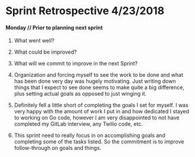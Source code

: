 # Sprint Retrospective 4/23/2018

#### Monday // Prior to planning next sprint

1. What went well?
2. What could be improved?
3. What will we commit to improve in the next Sprint?

1. Organization and forcing myself to see the work to be done and what has been done very day was hugely motivating. Just writing down things that I expect to see done seems to make quite a big difference, plus setting actual goals as opposed to just winging it.
2. Definitely fell a little short of completing the goals I set for myself. I was very happy with the amount of work I put in and how dedicated I stayed to working on Go code, however I am very disappointed to not have completed my GitLab interview, any Twilio code, etc. 
3. This sprint need to really focus in on accomplishing goals and completing some of the tasks listed. So the commitment is to improve follow-through on goals and things.